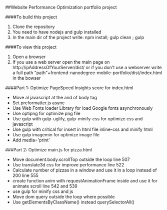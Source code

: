 ##Website Performance Optimization portfolio project

####To build this project

1) Clone the repository
2) You need to have nodejs and gulp installed
3) In the main dir of the project write:
     npm install; gulp clean ; gulp
     
####To view this project

1) Open a browser
2) If you use a web server open the main page on http://ipAddressOfYourServer/dist/ 
   or if you don't use a webserver write a full path "path"+frontend-nanodegree-mobile-portfolio/dist/index.html in the bowser



####Part 1: Optimize PageSpeed Insights score for index.html

- Move al javascript at the and of body tag
- Set preformatter.js async
- Use Web Fonts loader Library for load Google fonts asynchronously
- Use optipng for optimize png file
- Use gulp with gulp-uglify, gulp-minify-css for optimize css and javascript
- Use gulp with critical for insert in html file inline-css and minify html
- Use gulp imagemin for optimize image file
- Add media='print'




###Part 2: Optimize main.js for pizza.html

- Move document.body.scrollTop outside the loop line 507
- Use translate3d css for improve performance line 522
- Calculate number of pizzas in a window and use it in a loop instead of 200  line 555
- create function anim with requestAnimationFrame inside and use it for animate scroll line 542 and 539
- use gulp for minify css and js
- Move dom query outside the loop where possible
- Use getElementsByClassName() instead querySelectorAll()

